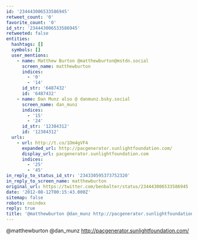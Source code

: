```yaml
---
id: '234443006533586945'
retweet_count: '0'
favorite_count: '0'
id_str: '234443006533586945'
retweeted: false
entities:
  hashtags: []
  symbols: []
  user_mentions:
    - name: Matthew Burton @matthewburton@mstdn.social
      screen_name: matthewburton
      indices:
        - '0'
        - '14'
      id_str: '6487432'
      id: '6487432'
    - name: Dan Munz also @ danmunz.bsky.social
      screen_name: dan_munz
      indices:
        - '15'
        - '24'
      id_str: '12384312'
      id: '12384312'
  urls:
    - url: http://t.co/1Om4gVF4
      expanded_url: http://pacgenerator.sunlightfoundation.com/
      display_url: pacgenerator.sunlightfoundation.com
      indices:
        - '25'
        - '45'
in_reply_to_status_id_str: '234330595373752320'
in_reply_to_screen_name: matthewburton
original_url: https://twitter.com/benbalter/status/234443006533586945
date: '2012-08-12T00:15:43.000Z'
sitemap: false
robots: noindex
reply: true
title: '@matthewburton @dan_munz http://pacgenerator.sunlightfoundation.com/'
---
```


@matthewburton @dan_munz http://pacgenerator.sunlightfoundation.com/